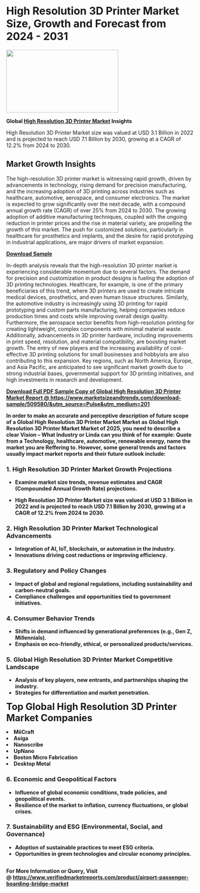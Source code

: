 <H1>High Resolution 3D Printer Market Size, Growth and Forecast from 2024 - 2031</H1><img class="aligncenter size-medium wp-image-584254" src="https://thirdeyenews.in/wp-content/uploads/2024/09/Global-Market-Research-300x168.jpeg" alt="" width="300" height="168" /><p><strong>Global&nbsp;<a href="https://www.marketsizeandtrends.com/download-sample/509580/&amp;utm_source=Pulse&amp;utm_medium=201">High Resolution 3D Printer Market</a> Insights</strong></p><p>High Resolution 3D Printer Market size was valued at USD 3.1 Billion in 2022 and is projected to reach USD 7.1 Billion by 2030, growing at a CAGR of 12.2% from 2024 to 2030.</p><p><h2>Market Growth Insights</h2> <p>The high-resolution 3D printer market is witnessing rapid growth, driven by advancements in technology, rising demand for precision manufacturing, and the increasing adoption of 3D printing across industries such as healthcare, automotive, aerospace, and consumer electronics. The market is expected to grow significantly over the next decade, with a compound annual growth rate (CAGR) of over 25% from 2024 to 2030. The growing adoption of additive manufacturing techniques, coupled with the ongoing reduction in printer prices and the rise in material variety, are propelling the growth of this market. The push for customized solutions, particularly in healthcare for prosthetics and implants, and the desire for rapid prototyping in industrial applications, are major drivers of market expansion.</p> <p><strong><a href="#">Download Sample</a></strong></p> <p>In-depth analysis reveals that the high-resolution 3D printer market is experiencing considerable momentum due to several factors. The demand for precision and customization in product designs is fueling the adoption of 3D printing technologies. Healthcare, for example, is one of the primary beneficiaries of this trend, where 3D printers are used to create intricate medical devices, prosthetics, and even human tissue structures. Similarly, the automotive industry is increasingly using 3D printing for rapid prototyping and custom parts manufacturing, helping companies reduce production times and costs while improving overall design quality. Furthermore, the aerospace sector benefits from high-resolution printing for creating lightweight, complex components with minimal material waste. Additionally, advancements in 3D printer hardware, including improvements in print speed, resolution, and material compatibility, are boosting market growth. The entry of new players and the increasing availability of cost-effective 3D printing solutions for small businesses and hobbyists are also contributing to this expansion. Key regions, such as North America, Europe, and Asia Pacific, are anticipated to see significant market growth due to strong industrial bases, governmental support for 3D printing initiatives, and high investments in research and development. <p><strong><a href="#"></p><p><span class=""><strong>Download Full PDF Sample Copy of Global High Resolution 3D Printer Market Report</strong> @ <a href="https://www.marketsizeandtrends.com/download-sample/509580/&amp;utm_source=Pulse&amp;utm_medium=201" target="_blank">https://www.marketsizeandtrends.com/download-sample/509580/&amp;utm_source=Pulse&amp;utm_medium=201</a></span></p><p>In order to make an accurate and perceptive description of future scope of a Global&nbsp;High Resolution 3D Printer Market Market as Global&nbsp;High Resolution 3D Printer Market Market of 2025, you need to describe a clear Vision &ndash; What Industry or Linda can you think of for example: Quote from a Technology, healthcare, automotive, renewable energy, name the market you are Reffering to. However, some general trends and factors usually impact market reports and their future outlook include:</p><h3>1.&nbsp;<strong>High Resolution 3D Printer Market Growth Projections</strong></h3><ul><li>Examine market size trends, revenue estimates and CAGR (Compounded Annual Growth Rate) projections.</li><li><p>High Resolution 3D Printer Market size was valued at USD 3.1 Billion in 2022 and is projected to reach USD 7.1 Billion by 2030, growing at a CAGR of 12.2% from 2024 to 2030.</p></li></ul><h3>2.&nbsp;<strong>High Resolution 3D Printer Market Technological Advancements</strong></h3><ul><li>Integration of AI, IoT, blockchain, or automation in the industry.</li><li>Innovations driving cost reductions or improving efficiency.</li></ul><h3>3.&nbsp;<strong>Regulatory and Policy Changes</strong></h3><ul><li>Impact of global and regional regulations, including sustainability and carbon-neutral goals.</li><li>Compliance challenges and opportunities tied to government initiatives.</li></ul><h3>4.&nbsp;<strong>Consumer Behavior Trends</strong></h3><ul><li>Shifts in demand influenced by generational preferences (e.g., Gen Z, Millennials).</li><li>Emphasis on eco-friendly, ethical, or personalized products/services.</li></ul><h3>5.&nbsp;<strong>Global High Resolution 3D Printer Market Competitive Landscape</strong></h3><ul><li>Analysis of key players, new entrants, and partnerships shaping the industry.</li><li>Strategies for differentiation and market penetration.</li></ul><p data-pm-slice="1 1 []"><span style="color: inherit; font-family: inherit; font-size: 25px;">Top Global High Resolution 3D Printer Market Companies</span></p><div class="" data-test-id=""><p><li>MiiCraft</li><li> Asiga</li><li> Nanoscribe</li><li> UpNano</li><li> Boston Micro Fabrication</li><li> Desktop Metal</li></p></div><h3>6.&nbsp;<strong>Economic and Geopolitical Factors</strong></h3><ul><li>Influence of global economic conditions, trade policies, and geopolitical events.</li><li>Resilience of the market to inflation, currency fluctuations, or global crises.</li></ul><h3>7.&nbsp;<strong>Sustainability and ESG (Environmental, Social, and Governance)</strong></h3><ul><li>Adoption of sustainable practices to meet ESG criteria.</li><li>Opportunities in green technologies and circular economy principles.</li></ul><h2><strong style="font-size: 14px;">For More Information or Query, Visit @&nbsp;</strong><a style="background-color: #ffffff; font-size: 14px;" href="https://www.marketsizeandtrends.com/report/high-resolution-3d-printer-market/" target="_blank">https://www.verifiedmarketreports.com/product/airport-passenger-boarding-bridge-market</a></h2>

